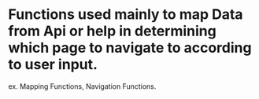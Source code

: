 <h1>Functions used mainly to map Data from Api or help in determining which page to navigate to according to user input.</h1>

<p>ex. Mapping Functions, Navigation Functions.</p>

